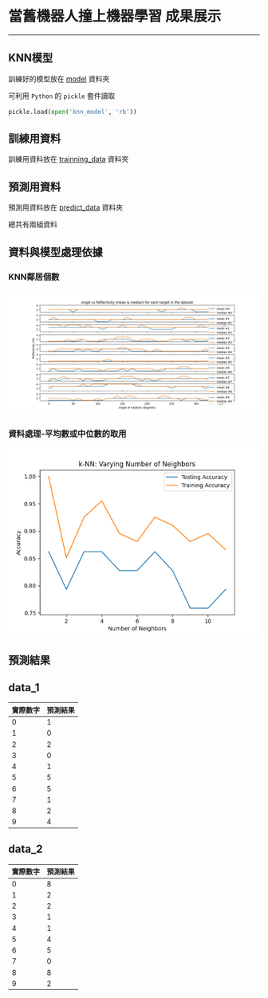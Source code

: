 # 當舊機器人撞上機器學習 成果展示
---

## KNN模型
訓練好的模型放在 [model](/model/) 資料夾

可利用 `Python` 的 `pickle` 套件讀取

```python
pickle.load(open('knn_model', 'rb'))
```

## 訓練用資料
訓練用資料放在 [trainning_data](/trainning_data/) 資料夾

## 預測用資料
預測用資料放在 [predict_data](/predict_data/) 資料夾

總共有兩組資料


## 資料與模型處理依據

### KNN鄰居個數
![plot_1](/asset/Plot_1.png)

### 資料處理-平均數或中位數的取用
![plot_2](/asset/Plot_2.png)


## 預測結果

## data_1
| 實際數字 | 預測結果 |
|---------|---------|
|    0    |    1    |
|    1    |    0    |
|    2    |    2    |
|    3    |    0    |
|    4    |    1    |
|    5    |    5    |
|    6    |    5    |
|    7    |    1    |
|    8    |    2    |
|    9    |    4    |


## data_2
| 實際數字 | 預測結果 |
|---------|---------|
|    0    |    8    |
|    1    |    2    |
|    2    |    2    |
|    3    |    1    |
|    4    |    1    |
|    5    |    4    |
|    6    |    5    |
|    7    |    0    |
|    8    |    8    |
|    9    |    2    |
